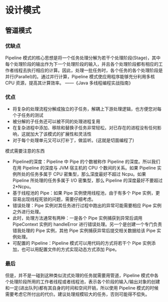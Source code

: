 # 设计模式

## 管道模式

### 优缺点

Pipeline 模式的核心思想是将一个任务处理分解为若干个处理阶段(Stage)，其中每个处理阶段的输出作为下一个处理阶段的输入，并且各个处理阶段都有相应的工作者线程去执行相应的计算。因此，处理一批任务时，各个任务的各个处理阶段是并行(Parallel)的。通过并行计算，Pipeline 模式使应用程序能够充分利用多核 CPU 资源，提高其计算效率。 ——《Java 多线程编程实战指南》

### 优点

- 将复杂的处理流程分解成独立的子任务，解耦上下游处理逻辑，也方便您对每个子任务的测试
- 被分解的子任务还可以被不同的处理进程复用
- 在复杂进程中添加、移除和替换子任务非常轻松，对已存在的进程没有任何影响，这就加大了该模式的扩展性和灵活性
- 对于每个处理单元又可以打补丁，做监听。(这就是切面编程了)

模式需要注意的东西

- Pipeline的深度：Pipeline 中 Pipe 的个数被称作 Pipeline 的深度。所以我们在用 Pipeline 的深度与 JVM 宿主机的 CPU 个数间的关系。如果 Pipeline 实例所处的任务多属于 CPU 密集型，那么深度最好不超过 Ncpu。如果 Pipeline 所处理的任务多属于 I/O 密集型，那么 Pipeline 的深度最好不要超过 2*Ncpu。
- 基于线程池的 Pipe：如果 Pipe 实例使用线程池，由于有多个 Pipe 实例，更容易出现线程死锁的问题，需要仔细考虑。
- 错误处理：Pipe 实例对其任务进行过程中跑出的异常可能需要相应 Pipe 实例之外进行处理。
- 此时，处理方法通常有两种：一是各个 Pipe 实例捕获到异常后调用 PipeContext 实例的 handleError 进行错误处理。另一个是创建一个专门负责错我处理的 Pipe 实例，其他 Pipe 实例捕获异常后提交相关数据给该 Pipe 实例处理。
- 可配置的 Pipeline：Pipeline 模式可以用代码的方式将若干个 Pipe 实例添加，也可以用配置文件的方式实现动态方式添加 Pipe。

### 最后

但是，并不是一碰到这种类似流式处理的任务就需要用管道，Pipeline 模式中各个处理阶段所用的工作者线程或者线程池，表示各个阶段的输入/输出对象的创建和一定(进出队列)都有其自身的时间和空间开销，所以使用 Pipeline 模式的时候需要考虑它所付出的代价。建议处理规模较大的任务，否则可能得不偿失。
